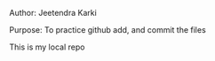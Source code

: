 <p>Author: Jeetendra Karki<p>
<p>Purpose: To practice github add, and commit the files<p>
<p>This is my local repo<p>
